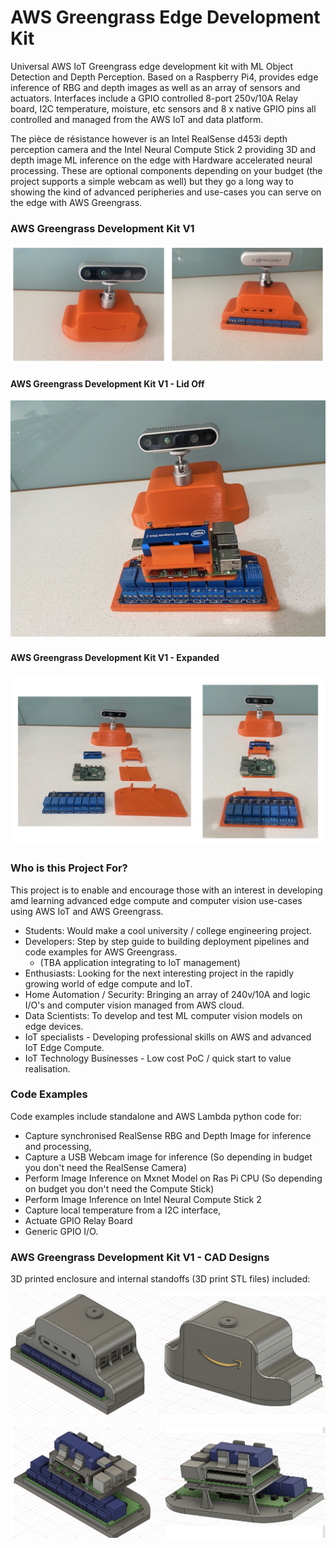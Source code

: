 # AWS Greengrass Edge Development Kit

Universal AWS IoT Greengrass edge development kit with ML Object Detection and Depth Perception. Based on a Raspberry Pi4, provides edge inference of RBG and depth images as well as an array of sensors and actuators. Interfaces include a GPIO controlled 8-port 250v/10A Relay board, I2C temperature, moisture, etc sensors and 8 x native GPIO pins all controlled and managed from the AWS IoT and data platform. 

The pièce de résistance however is an Intel RealSense d453i depth perception camera and the Intel Neural Compute Stick 2 providing 3D and depth image ML inference on the edge with Hardware accelerated neural processing. These are optional components depending on your budget (the project supports a simple webcam as well) but they go a long way to showing the kind of advanced peripheries and use-cases you can serve on the edge with AWS Greengrass. 

### AWS Greengrass Development Kit V1
![AWS Greengrass Development Kit V1](pics/v1/dev-kit-front-back.png)

#### AWS Greengrass Development Kit V1 - Lid Off
![AWS Greengrass Development Kit V1 - Lid Off](pics/v1/dev-kit-lid-off.png)

#### AWS Greengrass Development Kit V1 - Expanded
![AWS Greengrass Development Kit V1 - Expanded](pics/v1/dev-kit-expanded.png)

### Who is this Project For?
This project is to enable and encourage those with an interest in developing amd learning advanced edge compute and computer vision use-cases using AWS IoT and AWS Greengrass.

* Students: Would make a cool university / college engineering project.
* Developers: Step by step guide to building deployment pipelines and code examples for AWS Greengrass.
    * (TBA application integrating to IoT management)
* Enthusiasts: Looking for the next interesting project in the rapidly growing world of edge compute and IoT.
* Home Automation / Security: Bringing an array of 240v/10A and logic I/O's and computer vision managed from AWS cloud. 
* Data Scientists: To develop and test ML computer vision models on edge devices.
* IoT specialists - Developing professional skills on AWS and advanced IoT Edge Compute.
* IoT Technology Businesses - Low cost PoC / quick start to value realisation.

### Code Examples
Code examples include standalone and AWS Lambda python code for:
* Capture synchronised RealSense RBG and Depth Image for inference and processing,
* Capture a USB Webcam image for inference (So depending in budget you don't need the RealSense Camera)
* Perform Image Inference on Mxnet Model on Ras Pi CPU (So depending on budget you don't need the Compute Stick)
* Perform Image Inference on Intel Neural Compute Stick 2
* Capture local temperature from a I2C interface,
* Actuate GPIO Relay Board
* Generic GPIO I/O.

### AWS Greengrass Development Kit V1 - CAD Designs

3D printed enclosure and internal standoffs (3D print STL files) included:

![AWS Greengrass Development Kit V1 - CAD Front - Back](pics/v1/dev-kit-cad-front-back.png)

![AWS Greengrass Development Kit V1 - CAD Lid Off](pics/v1/dev-kit-cad-lid-off.png)



